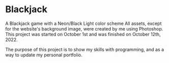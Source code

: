 # Blackjack
A Blackjack game with a Neon/Black Light color scheme
All assets, except for the website's background image, were created by me using Photoshop. This project was started on October 1st and was finished on October 12th, 2022.

The purpose of this project is to show my skills with programming, and as a way to update my personal portfolio.

